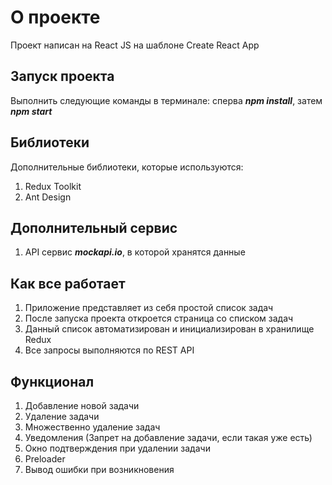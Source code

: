 # О проекте

Проект написан на React JS на шаблоне Create React App

## Запуск проекта

Выполнить следующие команды в терминале: сперва ***npm install***, затем ***npm start***

## Библиотеки

Дополнительные библиотеки, которые используются:
1. Redux Toolkit
2. Ant Design

## Дополнительный сервис

1. API сервис ***mockapi.io***, в которой хранятся данные

## Как все работает

1. Приложение представляет из себя простой список задач
2. После запуска проекта откроется страница со списком задач
3. Данный список автоматизирован и инициализирован в хранилище Redux
4. Все запросы выполняются по REST API 

## Функционал
1. Добавление новой задачи
2. Удаление задачи
3. Множественно удаление задач
4. Уведомления (Запрет на добавление задачи, если такая уже есть)
5. Окно подтверждения при удалении задачи
6. Preloader
7. Вывод ошибки при возникновения
